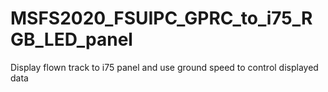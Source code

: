 # MSFS2020_FSUIPC_GPRC_to_i75_RGB_LED_panel
 Display flown track to i75 panel and use ground speed to control displayed data
